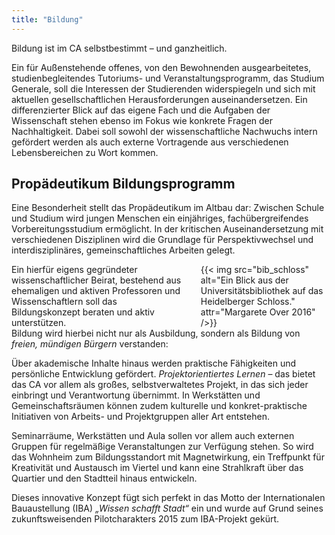 ```yaml
---
title: "Bildung"
---
```


<div class="color-block">Bildung ist im CA selbstbestimmt – und ganzheitlich.</div>

Ein für Außenstehende offenes, von den Bewohnenden ausgearbeitetes, studienbegleitendes Tutoriums- und Veranstaltungsprogramm, das Studium Generale, soll die Interessen der Studierenden widerspiegeln und sich mit aktuellen gesellschaftlichen Herausforderungen auseinandersetzen. Ein differenzierter Blick auf das eigene Fach und die Aufgaben der Wissenschaft stehen ebenso im Fokus wie konkrete Fragen der Nachhaltigkeit. Dabei soll sowohl der wissenschaftliche Nachwuchs intern gefördert werden als auch externe Vortragende aus verschiedenen Lebensbereichen zu Wort kommen.

## Propädeutikum Bildungsprogramm

Eine Besonderheit stellt das Propädeutikum im Altbau dar: Zwischen Schule und Studium wird jungen Menschen ein einjähriges, fachübergreifendes Vorbereitungsstudium ermöglicht. In der kritischen Auseinandersetzung mit verschiedenen Disziplinen wird die Grundlage für Perspektivwechsel und interdisziplinäres, gemeinschaftliches Arbeiten gelegt.

<div class="columns">
    <div class="column is-flex-middle">
        Ein hierfür eigens gegründeter wissenschaftlicher Beirat, bestehend aus ehemaligen und aktiven Professoren und Wissenschaftlern soll das Bildungskonzept beraten und aktiv unterstützen.
    </div>
    <div class="column">
        {{< img src="bib_schloss" alt="Ein Blick aus der Universitätsbibliothek auf das Heidelberger Schloss." attr="Margarete Over 2016" />}}
    </div>
</div>


<div class="color-block">Bildung wird hierbei nicht nur als Ausbildung, sondern als Bildung von <em>freien, mündigen Bürgern</em> verstanden:</div>

Über akademische Inhalte hinaus werden praktische Fähigkeiten und persönliche Entwicklung gefördert. _Projektorientiertes Lernen_ – das bietet das CA vor allem als großes, selbstverwaltetes Projekt, in das sich jeder einbringt und Verantwortung übernimmt. In Werkstätten und Gemeinschaftsräumen können zudem kulturelle und konkret-praktische Initiativen von Arbeits- und Projektgruppen aller Art entstehen.

Seminarräume, Werkstätten und Aula sollen vor allem auch externen Gruppen für regelmäßige Veranstaltungen zur Verfügung stehen. So wird das Wohnheim zum Bildungsstandort mit Magnetwirkung, ein Treffpunkt für Kreativität und Austausch im Viertel und kann eine Strahlkraft über das Quartier und den Stadtteil hinaus entwickeln.

Dieses innovative Konzept fügt sich perfekt in das Motto der Internationalen Bauaustellung (IBA) _„Wissen schafft Stadt“_ ein und wurde auf Grund seines zukunftsweisenden Pilotcharakters 2015 zum IBA-Projekt gekürt.

